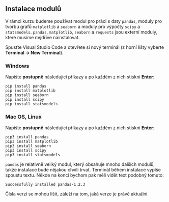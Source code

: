 ## Instalace modulů

V rámci kurzu budeme používat modul pro práci s daty `pandas`, moduly pro tvorbu grafů `matplotlib` a `seaborn` a moduly pro výpočty `scipy` a `statsmodels`. `pandas`, `matplotlib`, `seaborn` a `requests` jsou externí moduly, které musíme nejdříve nainstalovat.

Spusťte Visual Studio Code a otevřete si nový terminál (z horní lišty vyberte **Terminal → New Terminal**).

### Windows
Napište **postupně** následující příkazy a po každém z nich stiskni **Enter**:

```shell
pip install pandas
pip install matplotlib
pip install seaborn
pip install scipy
pip install statsmodels
```

### Mac OS, Linux
Napište **postupně** následující příkazy a po každém z nich stiskni **Enter**:

```shell
pip3 install pandas
pip3 install matplotlib
pip3 install seaborn
pip3 install scipy
pip3 install statsmodels
```

`pandas` je relativně veliký modul, který obsahuje mnoho dalších modulů, takže instalace bude nějakou chvíli trvat. Terminál během instalace vypíše spoustu textu. Někde na konci bychom pak měli vidět text podobný tomuto:

```shell
Successfully installed pandas-1.2.3
```

Čísla verzí se mohou lišit, záleží na tom, jaká verze je právě aktuální.